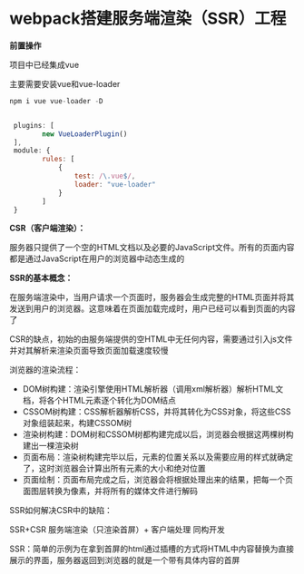 # webpack搭建服务端渲染（SSR）工程

**前置操作**

项目中已经集成vue

主要需要安装vue和vue-loader

```javascript
npm i vue vue-loader -D


 plugins: [
        new VueLoaderPlugin()
 ],
 module: {
        rules: [
            {
                test: /\.vue$/,
                loader: "vue-loader"
            }
        ]
 }
```

**CSR（客户端渲染）：**

服务器只提供了一个空的HTML文档以及必要的JavaScript文件。所有的页面内容都是通过JavaScript在用户的浏览器中动态生成的

**SSR的基本概念：**

在服务端渲染中，当用户请求一个页面时，服务器会生成完整的HTML页面并将其发送到用户的浏览器。这意味着在页面加载完成时，用户已经可以看到页面的内容了

CSR的缺点，初始的由服务端提供的空HTML中无任何内容，需要通过引入js文件并对其解析来渲染页面导致页面加载速度较慢

浏览器的渲染流程：

- DOM树构建：渲染引擎使用HTML解析器（调用xml解析器）解析HTML文档，将各个HTML元素逐个转化为DOM结点
- CSSOM树构建：CSS解析器解析CSS，并将其转化为CSS对象，将这些CSS对象组装起来，构建CSSOM树
- 渲染树构建：DOM树和CSSOM树都构建完成以后，浏览器会根据这两棵树构建出一棵渲染树
- 页面布局：渲染树构建完毕以后，元素的位置关系以及需要应用的样式就确定了，这时浏览器会计算出所有元素的大小和绝对位置
- 页面绘制：页面布局完成之后，浏览器会将根据处理出来的结果，把每一个页面图层转换为像素，并将所有的媒体文件进行解码

SSR如何解决CSR中的缺陷：

SSR+CSR 服务端渲染（只渲染首屏）+ 客户端处理    同构开发

SSR：简单的示例为在拿到首屏的html通过插槽的方式将HTML中内容替换为直接展示的界面，服务器返回到浏览器的就是一个带有具体内容的首屏































